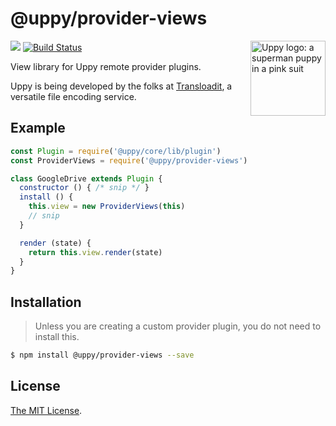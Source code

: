 # @uppy/provider-views

<img src="https://uppy.io/images/logos/uppy-dog-head-arrow.svg" width="120" alt="Uppy logo: a superman puppy in a pink suit" align="right">

<a href="https://www.npmjs.com/package/@uppy/provider-views"><img src="https://img.shields.io/npm/v/@uppy/provider-views.svg?style=flat-square"></a>
<a href="https://travis-ci.org/transloadit/uppy"><img src="https://img.shields.io/travis/transloadit/uppy/master.svg?style=flat-square" alt="Build Status"></a>

View library for Uppy remote provider plugins.

Uppy is being developed by the folks at [Transloadit](https://transloadit.com), a versatile file encoding service.

## Example

```js
const Plugin = require('@uppy/core/lib/plugin')
const ProviderViews = require('@uppy/provider-views')

class GoogleDrive extends Plugin {
  constructor () { /* snip */ }
  install () {
    this.view = new ProviderViews(this)
    // snip
  }

  render (state) {
    return this.view.render(state)
  }
}
```

## Installation

> Unless you are creating a custom provider plugin, you do not need to install this.

```bash
$ npm install @uppy/provider-views --save
```

<!-- Undocumented currently
## Documentation

Documentation for this plugin can be found on the [Uppy website](https://uppy.io/docs/DOC_PAGE_HERE).
-->

## License

[The MIT License](./LICENSE).
